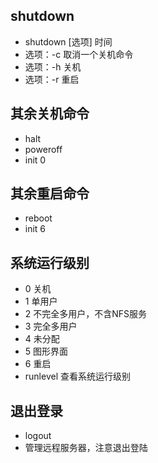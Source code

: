 ## shutdown
- shutdown [选项] 时间
- 选项：-c 取消一个关机命令
- 选项：-h 关机
- 选项：-r 重启

## 其余关机命令
- halt
- poweroff
- init 0

## 其余重启命令
- reboot
- init 6

## 系统运行级别
- 0 关机
- 1 单用户
- 2 不完全多用户，不含NFS服务
- 3 完全多用户
- 4 未分配
- 5 图形界面
- 6 重启
- runlevel 查看系统运行级别

## 退出登录
- logout
- 管理远程服务器，注意退出登陆
